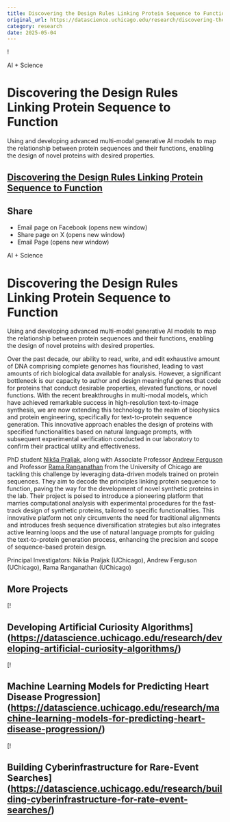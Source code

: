 ```yaml
---
title: Discovering the Design Rules Linking Protein Sequence to Function – DSI
original_url: https://datascience.uchicago.edu/research/discovering-the-design-rules-linking-protein-sequence-to-function
category: research
date: 2025-05-04
---
```


!

AI + Science

# Discovering the Design Rules Linking Protein Sequence to Function

Using and developing advanced multi-modal generative AI models to map the relationship between protein sequences and their functions, enabling the design of novel proteins with desired properties.

## [Discovering the Design Rules Linking Protein Sequence to Function](https://datascience.uchicago.edu/research/discovering-the-design-rules-linking-protein-sequence-to-function/)

## Share

* Email page on Facebook (opens new window)
* Share page on X (opens new window)
* Email Page (opens new window)

<!-- Table-like structure detected -->

AI + Science

# Discovering the Design Rules Linking Protein Sequence to Function

Using and developing advanced multi-modal generative AI models to map the relationship between protein sequences and their functions, enabling the design of novel proteins with desired properties.

Over the past decade, our ability to read, write, and edit exhaustive amount of DNA comprising complete genomes has flourished, leading to vast amounts of rich biological data available for analysis. However, a significant bottleneck is our capacity to author and design meaningful genes that code for proteins that conduct desirable properties, elevated functions, or novel functions. With the recent breakthroughs in multi-modal models, which have achieved remarkable success in high-resolution text-to-image synthesis, we are now extending this technology to the realm of biophysics and protein engineering, specifically for text-to-protein sequence generation. This innovative approach enables the design of proteins with specified functionalities based on natural language prompts, with subsequent experimental verification conducted in our laboratory to confirm their practical utility and effectiveness.

PhD student [Nikša Praljak](https://biophysics.uchicago.edu/the-students/niksa_praljak/), along with Associate Professor [Andrew Ferguson](https://datascience.uchicago.edu/people/andrew-ferguson/) and Professor [Rama Ranganathan](https://pme.uchicago.edu/faculty/rama-ranganathan) from the University of Chicago are tackling this challenge by leveraging data-driven models trained on protein sequences. They aim to decode the principles linking protein sequence to function, paving the way for the development of novel synthetic proteins in the lab. Their project is poised to introduce a pioneering platform that marries computational analysis with experimental procedures for the fast-track design of synthetic proteins, tailored to specific functionalities. This innovative platform not only circumvents the need for traditional alignments and introduces fresh sequence diversification strategies but also integrates active learning loops and the use of natural language prompts for guiding the text-to-protein generation process, enhancing the precision and scope of sequence-based protein design.

Principal Investigators: Nikša Praljak (UChicago), Andrew Ferguson (UChicago), Rama Ranganathan (UChicago)

## More Projects

[! 

## Developing Artificial Curiosity Algorithms](https://datascience.uchicago.edu/research/developing-artificial-curiosity-algorithms/)

[! 

## Machine Learning Models for Predicting Heart Disease Progression](https://datascience.uchicago.edu/research/machine-learning-models-for-predicting-heart-disease-progression/)

[! 

## Building Cyberinfrastructure for Rare-Event Searches](https://datascience.uchicago.edu/research/building-cyberinfrastructure-for-rate-event-searches/)
